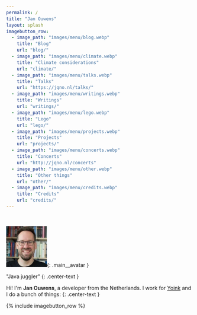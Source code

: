 ```yaml
---
permalink: /
title: "Jan Ouwens"
layout: splash
imagebutton_row:
  - image_path: "images/menu/blog.webp"
    title: "Blog"
    url: "blog/"
  - image_path: "images/menu/climate.webp"
    title: "Climate considerations"
    url: "climate/"
  - image_path: "images/menu/talks.webp"
    title: "Talks"
    url: "https://jqno.nl/talks/"
  - image_path: "images/menu/writings.webp"
    title: "Writings"
    url: "writings/"
  - image_path: "images/menu/lego.webp"
    title: "Lego"
    url: "lego/"
  - image_path: "images/menu/projects.webp"
    title: "Projects"
    url: "projects/"
  - image_path: "images/menu/concerts.webp"
    title: "Concerts"
    url: "http://jqno.nl/concerts"
  - image_path: "images/menu/other.webp"
    title: "Other things"
    url: "other/"
  - image_path: "images/menu/credits.webp"
    title: "Credits"
    url: "credits/"
---
```

&nbsp;

![Jan Ouwens](/images/meta/avatar.webp){: .main__avatar }

"Java juggler"
{: .center-text }

Hi! I'm **Jan Ouwens**, a developer from the Netherlands. I work for [Yoink](https://yoink.nl) and I do a bunch of things:
{: .center-text }

{% include imagebutton_row %}

<a hidden rel="me" href="https://mastodon.online/@jqno">Mastodon verification link</a>
